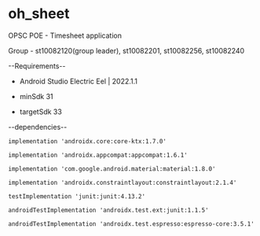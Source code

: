 # oh_sheet
OPSC POE - Timesheet application 

Group -  st10082120(group leader), st10082201, st10082256, st10082240

--Requirements--

- Android Studio Electric Eel | 2022.1.1

- minSdk 31

- targetSdk 33


--dependencies--

    implementation 'androidx.core:core-ktx:1.7.0'
    
    implementation 'androidx.appcompat:appcompat:1.6.1'
    
    implementation 'com.google.android.material:material:1.8.0'
    
    implementation 'androidx.constraintlayout:constraintlayout:2.1.4'
    
    testImplementation 'junit:junit:4.13.2'
    
    androidTestImplementation 'androidx.test.ext:junit:1.1.5'
    
    androidTestImplementation 'androidx.test.espresso:espresso-core:3.5.1'
